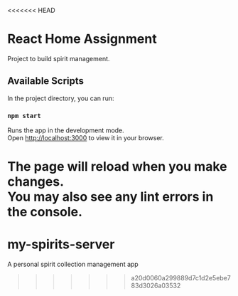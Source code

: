 <<<<<<< HEAD
# React Home Assignment

Project to build spirit management.

## Available Scripts

In the project directory, you can run:

### `npm start`

Runs the app in the development mode.\
Open [http://localhost:3000](http://localhost:3000) to view it in your browser.

The page will reload when you make changes.\
You may also see any lint errors in the console.
=======
# my-spirits-server
A personal spirit collection management app
>>>>>>> a20d0060a299889d7c1d2e5ebe783d3026a03532
